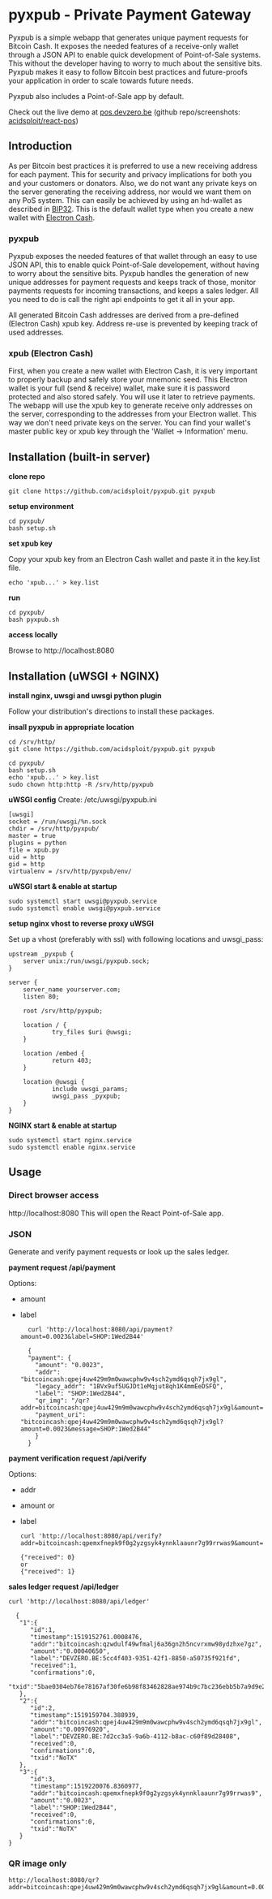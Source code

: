 # pyxpub - Private Payment Gateway
 
Pyxpub is a simple webapp that generates unique payment requests for Bitcoin Cash. It exposes the needed features of a receive-only wallet through a JSON API to enable quick development of Point-of-Sale systems. This without the developer having to worry to much about the sensitive bits. Pyxpub makes it easy to follow Bitcoin best practices and future-proofs your application in order to scale towards future needs.

Pyxpub also includes a Point-of-Sale app by default. 

Check out the live demo at [pos.devzero.be](https://pos.devzero.be) (github repo/screenshots: [acidsploit/react-pos](https://github.com/acidsploit/react-pos))

## Introduction
As per Bitcoin best practices it is preferred to use a new receiving address for each payment. This for security and privacy implications for both you and your customers or donators. Also, we do not want any private keys on the server generating the receiving address, nor would we want them on any PoS system. This can easily be achieved by using an hd-wallet as described in [BIP32](https://github.com/bitcoin/bips/blob/master/bip-0032.mediawiki). This is the default wallet type when you create a new wallet with [Electron Cash](https://electroncash.org/).

### pyxpub
Pyxpub exposes the needed features of that wallet through an easy to use JSON API, this to enable quick Point-of-Sale developement, without having to worry about the sensitive bits. Pyxpub handles the generation of new unique addresses for payment requests and keeps track of those, monitor payments requests for incoming transactions, and keeps a sales ledger. All you need to do is call the right api endpoints to get it all in your app.

All generated Bitcoin Cash addresses are derived from a pre-defined (Electron Cash) xpub key. Address re-use is prevented by keeping track of used addresses.

### xpub (Electron Cash)
First, when you create a new wallet with Electron Cash, it is very important to properly backup and safely store your mnemonic seed. This Electron wallet is your full (send & receive) wallet, make sure it is password protected and also stored safely. You will use it later to retrieve payments. The webapp will use the xpub key to generate receive only addresses on the server, corresponding to the addresses from your Electron wallet. This way we don't need private keys on the server. You can find your wallet's master public key or xpub key through the 'Wallet -> Information' menu.

## Installation (built-in server)
__clone repo__

    git clone https://github.com/acidsploit/pyxpub.git pyxpub

__setup environment__

    cd pyxpub/
    bash setup.sh

__set xpub key__

Copy your xpub key from an Electron Cash wallet and paste it in the key.list file.

    echo 'xpub...' > key.list

__run__

    cd pyxpub/
    bash pyxpub.sh

__access locally__

Browse to http://localhost:8080

## Installation (uWSGI + NGINX)
__install nginx, uwsgi and uwsgi python plugin__

Follow your distribution's directions to install these packages.

__insall pyxpub in appropriate location__

    cd /srv/http/
    git clone https://github.com/acidsploit/pyxpub.git pyxpub
    
    cd pyxpub/
    bash setup.sh
    echo 'xpub...' > key.list
    sudo chown http:http -R /srv/http/pyxpub
    
    
__uWSGI config__
Create: /etc/uwsgi/pyxpub.ini

    [uwsgi]
    socket = /run/uwsgi/%n.sock
    chdir = /srv/http/pyxpub/
    master = true
    plugins = python
    file = xpub.py
    uid = http
    gid = http
    virtualenv = /srv/http/pyxpub/env/
    
__uWSGI start & enable at startup__

    sudo systemctl start uwsgi@pyxpub.service
    sudo systemctl enable uwsgi@pyxpub.service


__setup nginx vhost to reverse proxy uWSGI__

Set up a vhost (preferably with ssl) with following locations and uwsgi_pass:

    upstream _pyxpub {
        server unix:/run/uwsgi/pyxpub.sock;
    }
    
    server {
        server_name yourserver.com;
        listen 80;

        root /srv/http/pyxpub;
    
        location / {
                try_files $uri @uwsgi;
        }

        location /embed {
                return 403;
        }

        location @uwsgi {
                include uwsgi_params;
                uwsgi_pass _pyxpub;
        }
    }

__NGINX start & enable at startup__ 

    sudo systemctl start nginx.service
    sudo systemctl enable nginx.service


## Usage
### Direct browser access
http://localhost:8080
This will open the React Point-of-Sale app.

    
### JSON
Generate and verify payment requests or look up the sales ledger.

__payment request /api/payment__

Options:
* amount
* label


        curl 'http://localhost:8080/api/payment?amount=0.0023&label=SHOP:1Wed2B44'

        {
        "payment": {
          "amount": "0.0023", 
          "addr": "bitcoincash:qpej4uw429m9m0wawcphw9v4sch2ymd6qsqh7jx9gl", 
          "legacy_addr": "1BVx9uf5UGJDt1eMqjut8qh1K4mmEeDSFQ", 
          "label": "SHOP:1Wed2B44", 
          "qr_img": "/qr?addr=bitcoincash:qpej4uw429m9m0wawcphw9v4sch2ymd6qsqh7jx9gl&amount=0.0023&label=SHOP:1Wed2B44", 
          "payment_uri": "bitcoincash:qpej4uw429m9m0wawcphw9v4sch2ymd6qsqh7jx9gl?amount=0.0023&message=SHOP:1Wed2B44"
          }
        }
        
__payment verification request /api/verify__

Options:
* addr
* amount
or
* label

      curl 'http://localhost:8080/api/verify?addr=bitcoincash:qpemxfnepk9f0g2yzgsyk4ynnklaaunr7g99rrwas9&amount=0.0023'
      
      {"received": 0}
      or 
      {"received": 1}

__sales ledger request /api/ledger__

    curl 'http://localhost:8080/api/ledger'
      
      {
       "1":{
          "id":1,
          "timestamp":1519152761.0008476,
          "addr":"bitcoincash:qzwdulf49wfmalj6a36gn2h5ncvrxmw98ydzhxe7gz",
          "amount":"0.00040650",
          "label":"DEVZERO.BE:5cc4f403-9351-42f1-8850-a50735f921fd",
          "received":1,
          "confirmations":0,
          "txid":"5bae0304eb76e78167af30fe6b98f83462828ae974b9c7bc236ebb5b7a9d9e26"
       },
       "2":{
          "id":2,
          "timestamp":1519159704.388939,
          "addr":"bitcoincash:qpej4uw429m9m0wawcphw9v4sch2ymd6qsqh7jx9gl",
          "amount":"0.00976920",
          "label":"DEVZERO.BE:7d2cc3a5-9a6b-4112-b8ac-c60f89d28408",
          "received":0,
          "confirmations":0,
          "txid":"NoTX"
       },
       "3":{
          "id":3,
          "timestamp":1519220076.8360977,
          "addr":"bitcoincash:qpemxfnepk9f0g2yzgsyk4ynnklaaunr7g99rrwas9",
          "amount":"0.0023",
          "label":"SHOP:1Wed2B44",
          "received":0,
          "confirmations":0,
          "txid":"NoTX"
       }
    }


### QR image only

    http://localhost:8080/qr?addr=bitcoincash:qpej4uw429m9m0wawcphw9v4sch2ymd6qsqh7jx9gl&amount=0.0023&label=SHOP:PAYM123

